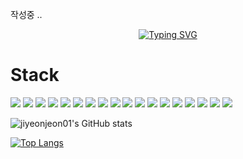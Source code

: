 <!--
## Hi there 👋
-->

작성중 .. 


<div align="center">
  
[![Typing SVG](https://readme-typing-svg.demolab.com?font=Fira+Code&pause=1000&color=FFCCDD&background=5CD0FF00&center=true&vCenter=true&width=435&height=60&lines=Welcome+to+jiyeon's+GitHub)](https://git.io/typing-svg)

</div>

<h1>Stack</h1>
<img src=https://img.shields.io/badge/Java-ED8B00?style=for-the-badge&logo=openjdk&logoColor=white></img>
<img src=https://img.shields.io/badge/MySQL-00000F?style=for-the-badge&logo=mysql&logoColor=white></img>
<img src=https://img.shields.io/badge/Eclipse-2C2255?style=for-the-badge&logo=eclipse&logoColor=white></img>
<img src=https://img.shields.io/badge/IntelliJ_IDEA-000000.svg?style=for-the-badge&logo=intellij-idea&logoColor=white></img>
<img src=https://img.shields.io/badge/Visual_Studio_Code-0078D4?style=for-the-badge&logo=visual%20studio%20code&logoColor=white></img>
<img src=https://img.shields.io/badge/Notion-%23000000.svg?style=for-the-badge&logo=notion&logoColor=white></img>
<img src=https://img.shields.io/badge/Sourcetree-0052CC?style=for-the-badge&logo=Sourcetree&logoColor=white></img>
<img src=https://img.shields.io/badge/GIT-E44C30?style=for-the-badge&logo=git&logoColor=white></img>
<img src=https://img.shields.io/badge/Figma-F24E1E?style=for-the-badge&logo=figma&logoColor=white></img>
<img src=https://img.shields.io/badge/HTML-239120?style=for-the-badge&logo=html5&logoColor=white></img>
<img src=https://img.shields.io/badge/CSS-239120?&style=for-the-badge&logo=css3&logoColor=white></img>
<img src=https://img.shields.io/badge/JavaScript-F7DF1E?style=for-the-badge&logo=JavaScript&logoColor=white></img>
<img src=https://img.shields.io/badge/Vue.js-35495E?style=for-the-badge&logo=vue.js&logoColor=4FC08D></img>
<img src=https://img.shields.io/badge/Bootstrap-563D7C?style=for-the-badge&logo=bootstrap&logoColor=white></img>
<img src=https://img.shields.io/badge/Linux-FCC624?style=for-the-badge&logo=linux&logoColor=black></img>
<img src=https://img.shields.io/badge/Ubuntu-E95420?style=for-the-badge&logo=ubuntu&logoColor=white></img>
<img src=https://img.shields.io/badge/Discord-7289DA?style=for-the-badge&logo=discord&logoColor=white></img>
<img src=https://img.shields.io/badge/Zoom-2D8CFF?style=for-the-badge&logo=zoom&logoColor=white></img>









![jiyeonjeon01's GitHub stats](https://github-readme-stats.vercel.app/api?username=jiyeonjeon01&show_icons=true&theme=omni)

[![Top Langs](https://github-readme-stats.vercel.app/api/top-langs/?username=jiyeonjeon01&theme=omni)](https://github.com/anuraghazra/github-readme-stats)


<!--
**jiyeonjeon01/jiyeonjeon01** is a ✨ _special_ ✨ repository because its `README.md` (this file) appears on your GitHub profile.

Here are some ideas to get you started:

- 🔭 I’m currently working on ...
- 🌱 I’m currently learning ...
- 👯 I’m looking to collaborate on ...
- 🤔 I’m looking for help with ...
- 💬 Ask me about ...
- 📫 How to reach me: ...
- 😄 Pronouns: ...
- ⚡ Fun fact: ...
-->
